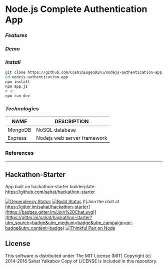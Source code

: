 # Node.js Complete Authentication App

### *Features*

### *Demo*

### *Install*
```bash
git clone https://github.com/CosminEugenDinu/nodejs-authentication-app.git
cd nodejs-authentication-app
npm install
npm app.js
# or
npm run dev
```

### *Technologies*

| NAME	       | DESCRIPTION |
|--------------|-------------|
| MongoDB	     | NoSQL database |
| Express	     | Nodejs web server framework |

### References

---------------------
## Hackathon-Starter

App built on hackathon-starter boilderplate: https://github.com/sahat/hackathon-starter


[![Dependency Status](https://david-dm.org/sahat/hackathon-starter/status.svg?style=flat)](https://david-dm.org/sahat/hackathon-starter) [![Build Status](https://travis-ci.org/sahat/hackathon-starter.svg?branch=master)](https://travis-ci.org/sahat/hackathon-starter) [![Join the chat at https://gitter.im/sahat/hackathon-starter](https://badges.gitter.im/Join%20Chat.svg)](https://gitter.im/sahat/hackathon-starter?utm_source=badge&utm_medium=badge&utm_campaign=pr-badge&utm_content=badge) [![Thinkful Pair on Node](https://tf-assets-staging.s3.amazonaws.com/badges/thinkful_repo_badge.svg)](http://start.thinkful.com/node/)


License
-------
This software is distributed under The MIT License (MIT)
Copyright (c) 2014-2016 Sahat Yalkabov
Copy of LICENSE is included in this repository.
